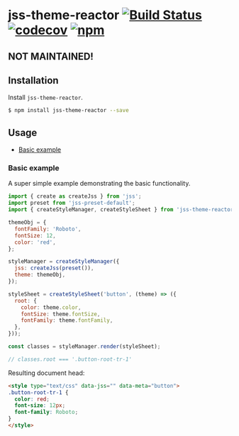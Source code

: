 # jss-theme-reactor [![Build Status](https://img.shields.io/circleci/project/nathanmarks/jss-theme-reactor/master.svg?style=flat-square)](https://circleci.com/gh/nathanmarks/jss-theme-reactor) [![codecov](https://codecov.io/gh/nathanmarks/jss-theme-reactor/branch/master/graph/badge.svg)](https://codecov.io/gh/nathanmarks/jss-theme-reactor) [![npm](https://img.shields.io/npm/v/jss-theme-reactor.svg?style=flat-square)](https://www.npmjs.com/package/jss-theme-reactor)

## NOT MAINTAINED!

## Installation

Install `jss-theme-reactor`.

```bash
$ npm install jss-theme-reactor --save
```

## Usage

- [Basic example](#basic-example)

### Basic example

A super simple example demonstrating the basic functionality.

```javascript
import { create as createJss } from 'jss';
import preset from 'jss-preset-default';
import { createStyleManager, createStyleSheet } from 'jss-theme-reactor';

themeObj = {
  fontFamily: 'Roboto',
  fontSize: 12,
  color: 'red',
};

styleManager = createStyleManager({
  jss: createJss(preset()),
  theme: themeObj,
});

styleSheet = createStyleSheet('button', (theme) => ({
  root: {
    color: theme.color,
    fontSize: theme.fontSize,
    fontFamily: theme.fontFamily,
  },
}));

const classes = styleManager.render(styleSheet);

// classes.root === '.button-root-tr-1'
```

Resulting document head:

```html
<style type="text/css" data-jss="" data-meta="button">
.button-root-tr-1 {
  color: red;
  font-size: 12px;
  font-family: Roboto;
}
</style>
```
